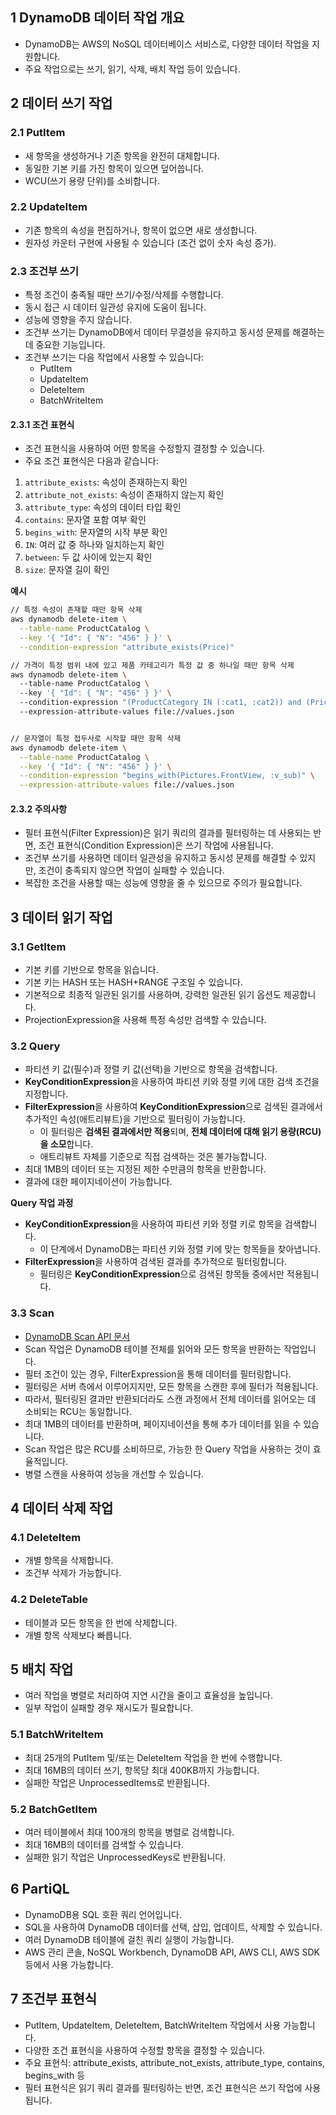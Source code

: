 ## 1 DynamoDB 데이터 작업 개요

- DynamoDB는 AWS의 NoSQL 데이터베이스 서비스로, 다양한 데이터 작업을 지원합니다.
- 주요 작업으로는 쓰기, 읽기, 삭제, 배치 작업 등이 있습니다.



## 2 데이터 쓰기 작업

### 2.1 PutItem

- 새 항목을 생성하거나 기존 항목을 완전히 대체합니다.
- 동일한 기본 키를 가진 항목이 있으면 덮어씁니다.
- WCU(쓰기 용량 단위)를 소비합니다.



### 2.2 UpdateItem

- 기존 항목의 속성을 편집하거나, 항목이 없으면 새로 생성합니다.
- 원자성 카운터 구현에 사용될 수 있습니다 (조건 없이 숫자 속성 증가).



### 2.3 조건부 쓰기

- 특정 조건이 충족될 때만 쓰기/수정/삭제를 수행합니다.
- 동시 접근 시 데이터 일관성 유지에 도움이 됩니다.
- 성능에 영향을 주지 않습니다.
- 조건부 쓰기는 DynamoDB에서 데이터 무결성을 유지하고 동시성 문제를 해결하는 데 중요한 기능입니다.
- 조건부 쓰기는 다음 작업에서 사용할 수 있습니다:
	- PutItem
	- UpdateItem
	- DeleteItem
	- BatchWriteItem



#### 2.3.1 조건 표현식

- 조건 표현식을 사용하여 어떤 항목을 수정할지 결정할 수 있습니다. 
- 주요 조건 표현식은 다음과 같습니다:
1. `attribute_exists`: 속성이 존재하는지 확인
2. `attribute_not_exists`: 속성이 존재하지 않는지 확인
3. `attribute_type`: 속성의 데이터 타입 확인
4. `contains`: 문자열 포함 여부 확인
5. `begins_with`: 문자열의 시작 부분 확인
6. `IN`: 여러 값 중 하나와 일치하는지 확인
7. `between`: 두 값 사이에 있는지 확인
8. `size`: 문자열 길이 확인



**예시**

```bash
// 특정 속성이 존재할 때만 항목 삭제
aws dynamodb delete-item \
  --table-name ProductCatalog \
  --key '{ "Id": { "N": "456" } }' \
  --condition-expression "attribute_exists(Price)"

// 가격이 특정 범위 내에 있고 제품 카테고리가 특정 값 중 하나일 때만 항목 삭제
aws dynamodb delete-item \ 
  --table-name ProductCatalog \ 
  --key '{ "Id": { "N": "456" } }' \ 
  --condition-expression "(ProductCategory IN (:cat1, :cat2)) and (Price between :lo and :hi)" \ 
  --expression-attribute-values file://values.json


// 문자열이 특정 접두사로 시작할 때만 항목 삭제
aws dynamodb delete-item \
  --table-name ProductCatalog \
  --key '{ "Id": { "N": "456" } }' \
  --condition-expression "begins_with(Pictures.FrontView, :v_sub)" \
  --expression-attribute-values file://values.json
```



#### 2.3.2 주의사항

- 필터 표현식(Filter Expression)은 읽기 쿼리의 결과를 필터링하는 데 사용되는 반면, 조건 표현식(Condition Expression)은 쓰기 작업에 사용됩니다.
- 조건부 쓰기를 사용하면 데이터 일관성을 유지하고 동시성 문제를 해결할 수 있지만, 조건이 충족되지 않으면 작업이 실패할 수 있습니다.
- 복잡한 조건을 사용할 때는 성능에 영향을 줄 수 있으므로 주의가 필요합니다.



## 3 데이터 읽기 작업

### 3.1 GetItem

- 기본 키를 기반으로 항목을 읽습니다.
- 기본 키는 HASH 또는 HASH+RANGE 구조일 수 있습니다.
- 기본적으로 최종적 일관된 읽기를 사용하며, 강력한 일관된 읽기 옵션도 제공합니다.
- ProjectionExpression을 사용해 특정 속성만 검색할 수 있습니다.



### 3.2 Query

- 파티션 키 값(필수)과 정렬 키 값(선택)을 기반으로 항목을 검색합니다.
- **KeyConditionExpression**을 사용하여 파티션 키와 정렬 키에 대한 검색 조건을 지정합니다.
- **FilterExpression**을 사용하여 **KeyConditionExpression**으로 검색된 결과에서 추가적인 속성(애트리뷰트)을 기반으로 필터링이 가능합니다.
	- 이 필터링은 **검색된 결과에서만 적용**되며, **전체 데이터에 대해 읽기 용량(RCU)을 소모**합니다.
	- 애트리뷰트 자체를 기준으로 직접 검색하는 것은 불가능합니다.
- 최대 1MB의 데이터 또는 지정된 제한 수만큼의 항목을 반환합니다.
- 결과에 대한 페이지네이션이 가능합니다.



**Query 작업 과정**

- **KeyConditionExpression**을 사용하여 파티션 키와 정렬 키로 항목을 검색합니다.
	- 이 단계에서 DynamoDB는 파티션 키와 정렬 키에 맞는 항목들을 찾아냅니다.
- **FilterExpression**을 사용하여 검색된 결과를 추가적으로 필터링합니다.
	- 필터링은 **KeyConditionExpression**으로 검색된 항목들 중에서만 적용됩니다.



### 3.3 Scan

- [DynamoDB Scan API 문서](https://docs.aws.amazon.com/amazondynamodb/latest/developerguide/Scan.html)
- Scan 작업은 DynamoDB 테이블 전체를 읽어와 모든 항목을 반환하는 작업입니다.
- 필터 조건이 있는 경우, FilterExpression을 통해 데이터를 필터링합니다.
- 필터링은 서버 측에서 이루어지지만, 모든 항목을 스캔한 후에 필터가 적용됩니다.
- 따라서, 필터링된 결과만 반환되더라도 스캔 과정에서 전체 데이터를 읽어오는 데 소비되는 RCU는 동일합니다.
- 최대 1MB의 데이터를 반환하며, 페이지네이션을 통해 추가 데이터를 읽을 수 있습니다.
- Scan 작업은 많은 RCU를 소비하므로, 가능한 한 Query 작업을 사용하는 것이 효율적입니다.
- 병렬 스캔을 사용하여 성능을 개선할 수 있습니다.



## 4 데이터 삭제 작업

### 4.1 DeleteItem

- 개별 항목을 삭제합니다.
- 조건부 삭제가 가능합니다.



### 4.2 DeleteTable

- 테이블과 모든 항목을 한 번에 삭제합니다.
- 개별 항목 삭제보다 빠릅니다.



## 5 배치 작업

- 여러 작업을 병렬로 처리하여 지연 시간을 줄이고 효율성을 높입니다.
- 일부 작업이 실패할 경우 재시도가 필요합니다.



### 5.1 BatchWriteItem

- 최대 25개의 PutItem 및/또는 DeleteItem 작업을 한 번에 수행합니다.
- 최대 16MB의 데이터 쓰기, 항목당 최대 400KB까지 가능합니다.
- 실패한 작업은 UnprocessedItems로 반환됩니다.



### 5.2 BatchGetItem

- 여러 테이블에서 최대 100개의 항목을 병렬로 검색합니다.
- 최대 16MB의 데이터를 검색할 수 있습니다.
- 실패한 읽기 작업은 UnprocessedKeys로 반환됩니다.



## 6 PartiQL

- DynamoDB용 SQL 호환 쿼리 언어입니다.
- SQL을 사용하여 DynamoDB 데이터를 선택, 삽입, 업데이트, 삭제할 수 있습니다.
- 여러 DynamoDB 테이블에 걸친 쿼리 실행이 가능합니다.
- AWS 관리 콘솔, NoSQL Workbench, DynamoDB API, AWS CLI, AWS SDK 등에서 사용 가능합니다.



## 7 조건부 표현식

- PutItem, UpdateItem, DeleteItem, BatchWriteItem 작업에서 사용 가능합니다.
- 다양한 조건 표현식을 사용하여 수정할 항목을 결정할 수 있습니다.
- 주요 표현식: attribute_exists, attribute_not_exists, attribute_type, contains, begins_with 등
- 필터 표현식은 읽기 쿼리 결과를 필터링하는 반면, 조건 표현식은 쓰기 작업에 사용됩니다.